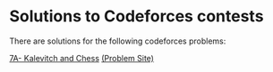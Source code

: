 # Solutions to Codeforces contests
There are solutions for the following codeforces problems:

[7A- Kalevitch and Chess](https://github.com/ziad-awad/competitive-programming/blob/main/codeforces/7A.CPP)   [(Problem Site)](https://codeforces.com/problemset/problem/7/A)

